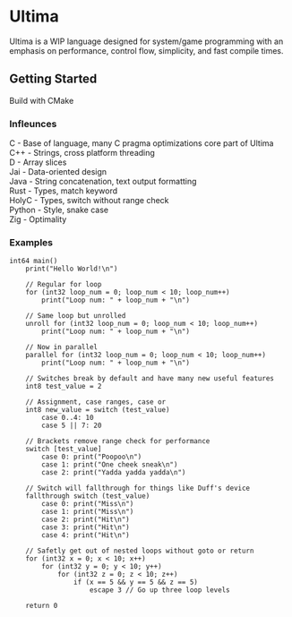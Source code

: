 # Ultima

Ultima is a WIP language designed for system/game programming with an emphasis on performance, control flow, simplicity, and fast compile times.

## Getting Started

Build with CMake<br/>

### Infleunces

C - Base of language, many C pragma optimizations core part of Ultima<br>
C++ - Strings, cross platform threading<br>
D - Array slices<br>
Jai - Data-oriented design<br>
Java - String concatenation, text output formatting<br>
Rust - Types, match keyword<br>
HolyC - Types, switch without range check<br>
Python - Style, snake case<br>
Zig - Optimality<br>

### Examples

```
int64 main()
    print("Hello World!\n")

    // Regular for loop
    for (int32 loop_num = 0; loop_num < 10; loop_num++)
        print("Loop num: " + loop_num + "\n")

    // Same loop but unrolled
    unroll for (int32 loop_num = 0; loop_num < 10; loop_num++)
        print("Loop num: " + loop_num + "\n")

    // Now in parallel
    parallel for (int32 loop_num = 0; loop_num < 10; loop_num++)
        print("Loop num: " + loop_num + "\n")

    // Switches break by default and have many new useful features
    int8 test_value = 2

    // Assignment, case ranges, case or
    int8 new_value = switch (test_value)
        case 0..4: 10
        case 5 || 7: 20

    // Brackets remove range check for performance
    switch [test_value]
        case 0: print("Poopoo\n")
        case 1: print("One cheek sneak\n")
        case 2: print("Yadda yadda yadda\n")

    // Switch will fallthrough for things like Duff's device
    fallthrough switch (test_value)
        case 0: print("Miss\n")
        case 1: print("Miss\n")
        case 2: print("Hit\n")
        case 3: print("Hit\n")
        case 4: print("Hit\n")

    // Safetly get out of nested loops without goto or return
    for (int32 x = 0; x < 10; x++)
        for (int32 y = 0; y < 10; y++)
            for (int32 z = 0; z < 10; z++)
                if (x == 5 && y == 5 && z == 5)
                    escape 3 // Go up three loop levels

    return 0
```